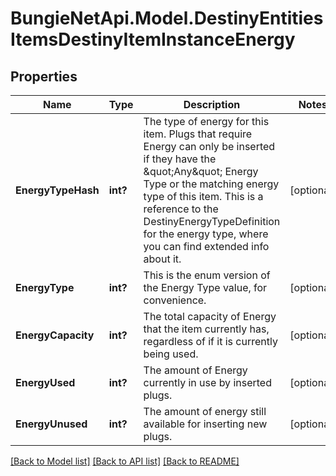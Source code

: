 # BungieNetApi.Model.DestinyEntitiesItemsDestinyItemInstanceEnergy
## Properties

Name | Type | Description | Notes
------------ | ------------- | ------------- | -------------
**EnergyTypeHash** | **int?** | The type of energy for this item. Plugs that require Energy can only be inserted if they have the \&quot;Any\&quot; Energy Type or the matching energy type of this item. This is a reference to the DestinyEnergyTypeDefinition for the energy type, where you can find extended info about it. | [optional] 
**EnergyType** | **int?** | This is the enum version of the Energy Type value, for convenience. | [optional] 
**EnergyCapacity** | **int?** | The total capacity of Energy that the item currently has, regardless of if it is currently being used. | [optional] 
**EnergyUsed** | **int?** | The amount of Energy currently in use by inserted plugs. | [optional] 
**EnergyUnused** | **int?** | The amount of energy still available for inserting new plugs. | [optional] 

[[Back to Model list]](../README.md#documentation-for-models) [[Back to API list]](../README.md#documentation-for-api-endpoints) [[Back to README]](../README.md)

